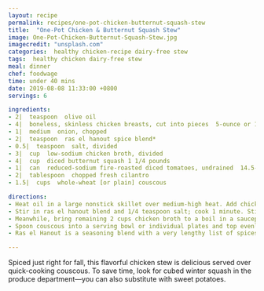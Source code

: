 ```yaml
---
layout: recipe
permalink: recipes/one-pot-chicken-butternut-squash-stew
title:  "One-Pot Chicken & Butternut Squash Stew"
image: One-Pot-Chicken-Butternut-Squash-Stew.jpg
imagecredit: "unsplash.com"
categories:  healthy chicken-recipe dairy-free stew
tags:  healthy chicken dairy-free stew
meal: dinner
chef: foodwage
time: under 40 mins
date: 2019-08-08 11:33:00 +0800
servings: 6

ingredients:
- 2|  teaspoon  olive oil
- 4|  boneless, skinless chicken breasts, cut into pieces  5-ounce or 140 grams each
- 1|  medium  onion, chopped
- 2|  teaspoon  ras el hanout spice blend*
- 0.5|  teaspoon  salt, divided
- 3|  cup  low-sodium chicken broth, divided
- 4|  cup  diced butternut squash 1 1/4 pounds
- 1|  can  reduced-sodium fire-roasted diced tomatoes, undrained  14.5-ounce or 410 grams
- 2|  tablespoon  chopped fresh cilantro
- 1.5|  cups  whole-wheat [or plain] couscous

directions:
- Heat oil in a large nonstick skillet over medium-high heat. Add chicken and onion; cook 3 minutes, stirring frequently, until chicken is golden brown and onion is translucent.
- Stir in ras el hanout blend and 1/4 teaspoon salt; cook 1 minute. Stir in 1 cup chicken broth, squash, and tomatoes. Bring to a boil, reduce heat, cover and simmer 20 minutes or until chicken is done and squash is tender. Stir in cilantro.
- Meanwhile, bring remaining 2 cups chicken broth to a boil in a saucepan over medium-high heat. Whisk in couscous and remaining 1/4 teaspoon salt. Remove from heat, cover, and let stand 5 minutes. Fluff with fork.
- Spoon couscous into a serving bowl or individual plates and top evenly with chicken mixture. Drizzle evenly with pan juices.
- Ras el Hanout is a seasoning blend with a very lengthy list of spices used in Moroccan and North African cuisine. For this recipe, you can substitute 3/4 teaspoon ground cumin, 1/2 teaspoon ground ginger, 1/4 teaspoon paprika, 1/4 teaspoon ground coriander, 1/8 teaspoon ground cinnamon, a pinch of ground allspice, and a pinch of cloves.

---
```


Spiced just right for fall, this flavorful chicken stew is delicious served over quick-cooking couscous. To save time, look for cubed winter squash in the produce department—you can also substitute with sweet potatoes.